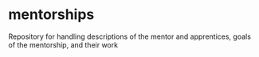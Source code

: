 mentorships
===========

Repository for handling descriptions of the mentor and apprentices, goals of the mentorship, and their work